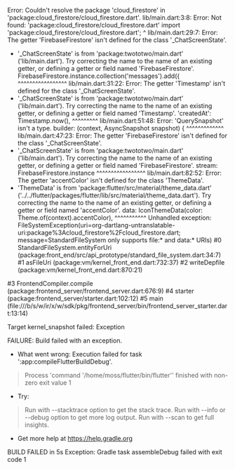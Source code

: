 Error: Couldn't resolve the package 'cloud_firestore' in 'package:cloud_firestore/cloud_firestore.dart'.
lib/main.dart:3:8: Error: Not found: 'package:cloud_firestore/cloud_firestore.dart'
import 'package:cloud_firestore/cloud_firestore.dart';
       ^
lib/main.dart:29:7: Error: The getter 'FirebaseFirestore' isn't defined for the class '_ChatScreenState'.
 - '_ChatScreenState' is from 'package:twototwo/main.dart' ('lib/main.dart').
Try correcting the name to the name of an existing getter, or defining a getter or field named 'FirebaseFirestore'.
      FirebaseFirestore.instance.collection('messages').add({
      ^^^^^^^^^^^^^^^^^
lib/main.dart:31:22: Error: The getter 'Timestamp' isn't defined for the class '_ChatScreenState'.
 - '_ChatScreenState' is from 'package:twototwo/main.dart' ('lib/main.dart').
Try correcting the name to the name of an existing getter, or defining a getter or field named 'Timestamp'.
        'createdAt': Timestamp.now(),
                     ^^^^^^^^^
lib/main.dart:51:48: Error: 'QuerySnapshot' isn't a type.
              builder: (context, AsyncSnapshot<QuerySnapshot> snapshot) {
                                               ^^^^^^^^^^^^^
lib/main.dart:47:23: Error: The getter 'FirebaseFirestore' isn't defined for the class '_ChatScreenState'.
 - '_ChatScreenState' is from 'package:twototwo/main.dart' ('lib/main.dart').
Try correcting the name to the name of an existing getter, or defining a getter or field named 'FirebaseFirestore'.
              stream: FirebaseFirestore.instance
                      ^^^^^^^^^^^^^^^^^
lib/main.dart:82:52: Error: The getter 'accentColor' isn't defined for the class 'ThemeData'.
 - 'ThemeData' is from 'package:flutter/src/material/theme_data.dart' ('../../flutter/packages/flutter/lib/src/material/theme_data.dart').
Try correcting the name to the name of an existing getter, or defining a getter or field named 'accentColor'.
      data: IconThemeData(color: Theme.of(context).accentColor),
                                                   ^^^^^^^^^^^
Unhandled exception:
FileSystemException(uri=org-dartlang-untranslatable-uri:package%3Acloud_firestore%2Fcloud_firestore.dart; message=StandardFileSystem only supports file:* and data:* URIs)
#0      StandardFileSystem.entityForUri (package:front_end/src/api_prototype/standard_file_system.dart:34:7)
#1      asFileUri (package:vm/kernel_front_end.dart:732:37)
#2      writeDepfile (package:vm/kernel_front_end.dart:870:21)
<asynchronous suspension>
#3      FrontendCompiler.compile (package:frontend_server/frontend_server.dart:676:9)
<asynchronous suspension>
#4      starter (package:frontend_server/starter.dart:102:12)
<asynchronous suspension>
#5      main (file:///b/s/w/ir/x/w/sdk/pkg/frontend_server/bin/frontend_server_starter.dart:13:14)
<asynchronous suspension>

Target kernel_snapshot failed: Exception


FAILURE: Build failed with an exception.

* What went wrong:
Execution failed for task ':app:compileFlutterBuildDebug'.
> Process 'command '/home/moss/flutter/bin/flutter'' finished with non-zero exit value 1

* Try:
> Run with --stacktrace option to get the stack trace.
> Run with --info or --debug option to get more log output.
> Run with --scan to get full insights.

* Get more help at https://help.gradle.org

BUILD FAILED in 5s
Exception: Gradle task assembleDebug failed with exit code 1

